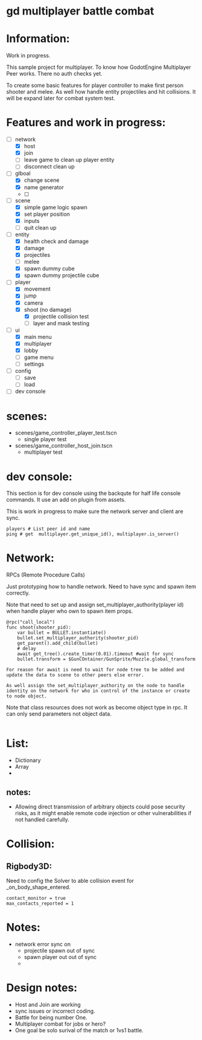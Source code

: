 # gd multiplayer battle combat

# Information:
 Work in progress. 
 
 This sample project for multiplayer. To know how GodotEngine Multiplayer Peer works. There no auth checks yet.

 To create some basic features for player controller to make first person shooter and melee. As well how handle entity projectiles and hit collisions. It will be expand later for combat system test. 

# Features and work in progress:
 - [ ] network
 	- [x] host
 	- [x] join 
	- [ ] leave game to clean up player entity
	- [ ] disconnect clean up
 - [ ] glboal
 	- [x] change scene
	- [x] name generator
	- [ ] 
 - [ ] scene
 	- [x] simple game logic spawn
 	- [x] set player position
 	- [x] inputs
	- [ ] quit clean up
 - [ ] entity
 	- [x] health check and damage
 	- [x] damage
 	- [x] projectiles
	- [ ] melee
	- [x] spawn dummy cube
	- [x] spawn dummy projectile cube
 - [ ] player
	- [x] movement
	- [x] jump
	- [x] camera
	- [x] shoot (no damage)
		- [x] projectile collision test
		- [ ] layer and mask testing
 - [ ] ui
	- [x] main menu
	- [x] multiplayer
	- [x] lobby
	- [ ] game menu
	- [ ] settings
 - [ ] config
	- [ ] save
	- [ ] load
 - [ ] dev console 

# scenes:
- scenes/game_controller_player_test.tscn
	- single player test
- scenes/game_controller_host_join.tscn
	- multiplayer test

# dev console:
 This section is for dev console using the backqute for half life console commands. It use an add on plugin from assets.

 This is work in progress to make sure the network server and client are sync.

```
players # List peer id and name
ping # get  multiplayer.get_unique_id(), multiplayer.is_server()
```

# Network:
  RPCs (Remote Procedure Calls)

  Just prototyping how to handle network. Need to have sync and spawn item correctly.
  
  Note that need to set up and assign set_multiplayer_authority(player id) when handle player who own to spawn item props.
```
@rpc("call_local")
func shoot(shooter_pid):
	var bullet = BULLET.instantiate()
	bullet.set_multiplayer_authority(shooter_pid)
	get_parent().add_child(bullet)
	# delay 
	await get_tree().create_timer(0.01).timeout #wait for sync
	bullet.transform = $GunCOntainer/GunSprite/Muzzle.global_transform
```
	For reason for await is need to wait for node tree to be added and update the data to scene to other peers else error.

	As well assign the set_multiplayer_authority on the node to handle identity on the network for who in control of the instance or create to node object.

  Note that class resources does not work as become object type in rpc. It can only send parameters not object data.
```
```
# List:
- Dictionary 
- Array
- 

## notes:
 - Allowing direct transmission of arbitrary objects could pose security risks, as it might enable remote code injection or other vulnerabilities if not handled carefully.

# Collision:
	
## Rigbody3D:
  Need to config the Solver to able collision event for _on_body_shape_entered.
```
contact_monitor = true
max_contacts_reported = 1
```



# Notes:
- network error sync on
	- projectile spawn out of sync
	- spawn player out out of sync
	- 

# Design notes:
  - Host and Join are working
  - sync issues or incorrect coding.
  -	Battle for being number One.
  -	Multiplayer combat for jobs or hero?
  -	One goal be solo surival of the match or 1vs1 battle.
